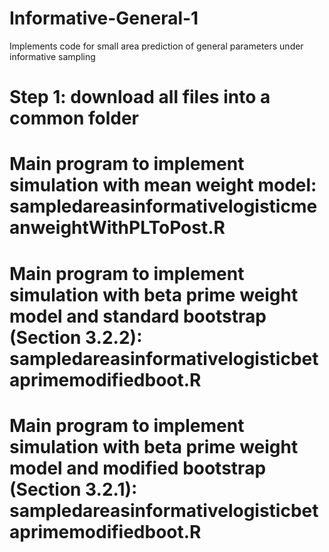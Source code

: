 # Informative-General-1
Implements code for small area prediction of general parameters under informative sampling
# Step 1: download all files into a common folder
# Main program to implement simulation with mean weight model: sampledareasinformativelogisticmeanweightWithPLToPost.R
# Main program to implement simulation with beta prime weight model and standard bootstrap (Section 3.2.2): sampledareasinformativelogisticbetaprimemodifiedboot.R
# Main program to implement simulation with beta prime weight model and modified bootstrap (Section 3.2.1): sampledareasinformativelogisticbetaprimemodifiedboot.R
